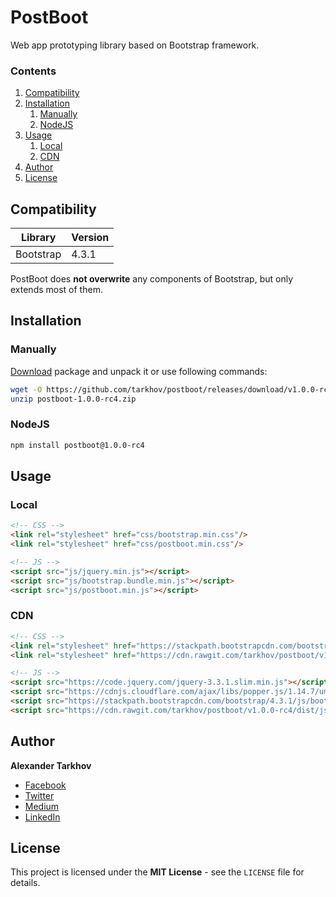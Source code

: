 # PostBoot

Web app prototyping library based on Bootstrap framework.

### Contents

1. [Compatibility](#compatibility)
2. [Installation](#installation)
   1. [Manually](#manually)
   2. [NodeJS](#nodejs)
3. [Usage](#usage)
   1. [Local](#local)
   2. [CDN](#cdn)
4. [Author](#author)
5. [License](#license)

## Compatibility

Library | Version
------- | -------
Bootstrap | 4.3.1

PostBoot does **not overwrite** any components of Bootstrap, but only extends most of them.

## Installation

### Manually

[Download](https://github.com/tarkhov/postboot/releases/download/v1.0.0-rc4/postboot-1.0.0-rc4.zip) package and unpack it or use following commands:

```bash
wget -O https://github.com/tarkhov/postboot/releases/download/v1.0.0-rc4/postboot-1.0.0-rc4.zip
unzip postboot-1.0.0-rc4.zip
```

### NodeJS

```bash
npm install postboot@1.0.0-rc4
```

## Usage

### Local

```html
<!-- CSS -->
<link rel="stylesheet" href="css/bootstrap.min.css"/>
<link rel="stylesheet" href="css/postboot.min.css"/>

<!-- JS -->
<script src="js/jquery.min.js"></script>
<script src="js/bootstrap.bundle.min.js"></script>
<script src="js/postboot.min.js"></script>
```

### CDN

```html
<!-- CSS -->
<link rel="stylesheet" href="https://stackpath.bootstrapcdn.com/bootstrap/4.3.1/css/bootstrap.min.css">
<link rel="stylesheet" href="https://cdn.rawgit.com/tarkhov/postboot/v1.0.0-rc4/dist/css/postboot.min.css">

<!-- JS -->
<script src="https://code.jquery.com/jquery-3.3.1.slim.min.js"></script>
<script src="https://cdnjs.cloudflare.com/ajax/libs/popper.js/1.14.7/umd/popper.min.js"></script>
<script src="https://stackpath.bootstrapcdn.com/bootstrap/4.3.1/js/bootstrap.min.js"></script>
<script src="https://cdn.rawgit.com/tarkhov/postboot/v1.0.0-rc4/dist/js/postboot.min.js"></script>
```

## Author

**Alexander Tarkhov**

* [Facebook](https://www.facebook.com/alex.tarkhov)
* [Twitter](https://twitter.com/alextarkhov)
* [Medium](https://medium.com/@tarkhov)
* [LinkedIn](https://www.linkedin.com/in/tarkhov/)

## License

This project is licensed under the **MIT License** - see the `LICENSE` file for details.
